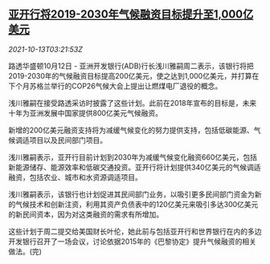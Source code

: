 <!--1634095863000-->
[亚开行将2019-2030年气候融资目标提升至1,000亿美元](https://cn.reuters.com/article/adb-1012-tues-idCNKBS2H3060)
------

<div><i>2021-10-13T03:21:53Z</i></div><p>路透华盛顿10月12日 - 亚洲开发银行(ADB)行长浅川雅嗣周二表示，该银行将把2019-2030年的气候融资目标提高200亿美元，使之达到1,000亿美元，并打算在下个月苏格兰举行的COP26气候大会上提出让燃煤电厂退役的概念。</p><p>浅川雅嗣在接受路透采访时披露了这些计划。此前在2018年宣布的目标是，未来十年为亚洲发展中国家提供800亿美元气候融资。</p><p>新增的200亿美元融资支持将为减缓气候变化的努力提供支持，包括低碳能源、气候调适项目以及民间部门项目。</p><p>浅川雅嗣表示，亚开行目前计划到2030年为减缓气候变化融资660亿美元，包括新能源储存、能源效率和低碳交通投资。亚开行将计划提供340亿美元的气候调适融资，包括农业、城市和水资源调适项目。</p><p>浅川雅嗣表示，该银行也计划促进其民间部门业务，以吸引更多民间部门资金为新的气候技术和创新注资，利用其资产负债表中的120亿美元来吸引多达300亿美元的新民间资本，因为对这类融资的需求有所增加。</p><p>这些计划于周二提交给美国财长叶伦，她此前与包括亚开行和世界银行在内的多边开发银行召开了一场会议，讨论依据2015年的《巴黎协定》提升气候融资的相关做法。(完)</p>
